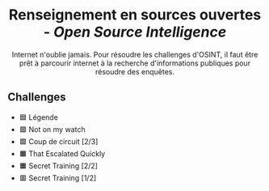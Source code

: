 <div align="center">
  <h1>Renseignement en sources ouvertes - <i>Open Source Intelligence</i></h1>
  <p>
    Internet n'oublie jamais. Pour résoudre les challenges d'OSINT, il faut être prêt à parcourir internet à la recherche d'informations publiques pour résoudre des enquêtes.
  </p>
</div>

## Challenges
- 🟦 Légende
- 🟩 Not on my watch
- 🟩 Coup de circuit [2/3]
- 🟧 That Escalated Quickly
- 🟧 Secret Training [2/2]
- 🟥 Secret Training [1/2]

